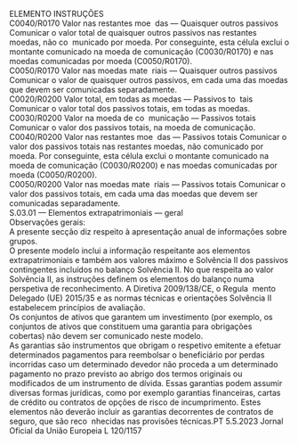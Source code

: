  
ELEMENTO  INSTRUÇÕES  
C0040/R0170  Valor nas restantes moe ­
das — Quaisquer outros 
passivos  Comunicar o valor total de quaisquer outros passivos nas restantes moedas, não co ­
municado por moeda. 
Por conseguinte, esta célula exclui o montante comunicado na moeda de comunicação 
(C0030/R0170) e nas moedas comunicadas por moeda (C0050/R0170).  
C0050/R0170  Valor nas moedas mate ­
riais — Quaisquer outros 
passivos  Comunicar o valor de quaisquer outros passivos, em cada uma das moedas que devem 
ser comunicadas separadamente.  
C0020/R0200  Valor total, em todas as 
moedas — Passivos to ­
tais  Comunicar o valor total dos passivos totais, em todas as moedas.  
C0030/R0200  Valor na moeda de co ­
municação — Passivos 
totais  Comunicar o valor dos passivos totais, na moeda de comunicação.  
C0040/R0200  Valor nas restantes moe ­
das — Passivos totais  Comunicar o valor dos passivos totais nas restantes moedas, não comunicado por 
moeda. 
Por conseguinte, esta célula exclui o montante comunicado na moeda de comunicação 
(C0030/R0200) e nas moedas comunicadas por moeda (C0050/R0200).  
C0050/R0200  Valor nas moedas mate ­
riais — Passivos totais  Comunicar o valor dos passivos totais, em cada uma das moedas que devem ser 
comunicadas separadamente.  
S.03.01 — Elementos extrapatrimoniais — geral  
Observações gerais:  
A presente secção diz respeito à apresentação anual de informações sobre grupos.  
O presente modelo inclui a informação respeitante aos elementos extrapatrimoniais e também aos valores máximo e 
Solvência II dos passivos contingentes incluídos no balanço Solvência II. No que respeita ao valor Solvência II, as 
instruções definem os elementos do balanço numa perspetiva de reconhecimento. A Diretiva 2009/138/CE, o Regula ­
mento Delegado (UE) 2015/35 e as normas técnicas e orientações Solvência II estabelecem princípios de avaliação.  
Os conjuntos de ativos que garantem um investimento (por exemplo, os conjuntos de ativos que constituem uma 
garantia para obrigações cobertas) não devem ser comunicado neste modelo.  
As garantias são instrumentos que obrigam o respetivo emitente a efetuar determinados pagamentos para reembolsar o 
beneficiário por perdas incorridas caso um determinado devedor não proceda a um determinado pagamento no prazo 
previsto ao abrigo dos termos originais ou modificados de um instrumento de dívida. Essas garantias podem assumir 
diversas formas jurídicas, como por exemplo garantias financeiras, cartas de crédito ou contratos de opções de risco de 
incumprimento. Estes elementos não deverão incluir as garantias decorrentes de contratos de seguro, que são reco ­
nhecidas nas provisões técnicas.PT  5.5.2023 Jornal Oficial da União Europeia L 120/1157